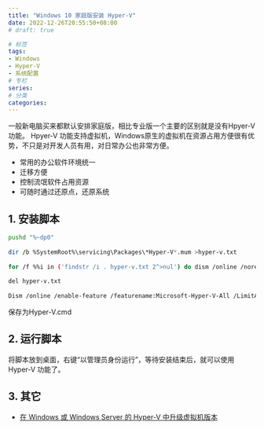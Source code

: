 ```yaml
---
title: "Windows 10 家庭版安装 Hyper-V"
date: 2022-12-26T20:55:50+08:00
# draft: true

# 标签
tags:
- Windows
- Hyper-V
- 系统配置
# 专栏
series:
# 分类
categories:
---
```


一般新电脑买来都默认安排家庭版，相比专业版一个主要的区别就是没有Hpyer-V 功能。
Hpyer-V 功能支持虚拟机，Windows原生的虚拟机在资源占用方便很有优势，不只是对开发人员有用，对日常办公也非常方便。

- 常用的办公软件环境统一
- 迁移方便
- 控制流氓软件占用资源
- 可随时通过还原点，还原系统

## 1. 安装脚本

```bash
pushd "%~dp0"
 
dir /b %SystemRoot%\servicing\Packages\*Hyper-V*.mum >hyper-v.txt
 
for /f %%i in ('findstr /i . hyper-v.txt 2^>nul') do dism /online /norestart /add-package:"%SystemRoot%\servicing\Packages\%%i"
 
del hyper-v.txt
 
Dism /online /enable-feature /featurename:Microsoft-Hyper-V-All /LimitAccess /ALL
```
保存为Hyper-V.cmd

## 2. 运行脚本

将脚本放到桌面，右键“以管理员身份运行”，等待安装结束后，就可以使用 Hyper-V 功能了。

## 3. 其它

- [在 Windows 或 Windows Server 的 Hyper-V 中升级虚拟机版本](https://learn.microsoft.com/zh-cn/windows-server/virtualization/hyper-v/deploy/upgrade-virtual-machine-version-in-hyper-v-on-windows-or-windows-server)